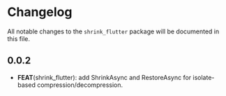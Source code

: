 # Changelog

All notable changes to the `shrink_flutter` package will be documented in this file.

## 0.0.2

- **FEAT**(shrink_flutter): add ShrinkAsync and RestoreAsync for isolate-based compression/decompression.
